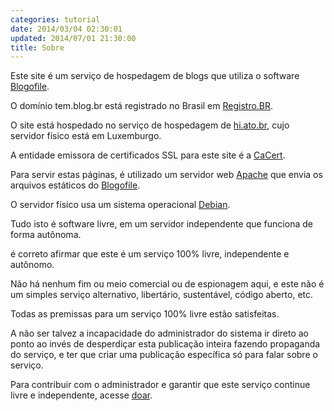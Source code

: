 ```yaml
---
categories: tutorial
date: 2014/03/04 02:30:01
updated: 2014/07/01 21:30:00
title: Sobre
---
```

Este site &eacute; um servi&ccedil;o de hospedagem de blogs que utiliza o software [Blogofile](http://www.blogofile.com).

O dom&iacute;nio tem.blog.br est&aacute; registrado no Brasil em [Registro.BR](http://registro.br).

O site est&aacute; hospedado no servi&ccedil;o de hospedagem de [hi.ato.br](http://hi.ato.br), cujo servidor f&iacute;sico est&aacute; em Luxemburgo.

A entidade emissora de certificados SSL para este site &eacute; a [CaCert](https://cacert.org).

Para servir estas p&aacute;ginas, &eacute; utilizado um servidor web [Apache](https://httpd.apache.org/) que envia os arquivos est&aacute;ticos do [Blogofile](http://www.blogofile.com).

O servidor f&iacute;sico usa um sistema operacional [Debian](http://www.debian.org).

Tudo isto &eacute; software livre, em um servidor independente que funciona de forma aut&ocirc;noma.

&eacute; correto afirmar que este &eacute; um servi&ccedil;o 100% livre, independente e aut&ocirc;nomo.

N&atilde;o h&aacute; nenhum fim ou meio comercial ou de espionagem aqui, e este n&atilde;o &eacute; um simples servi&ccedil;o alternativo, libert&aacute;rio, sustent&aacute;vel, c&oacute;digo aberto, etc.

Todas as premissas para um servi&ccedil;o 100% livre est&atilde;o satisfeitas.

A n&atilde;o ser talvez a incapacidade do administrador do sistema ir direto ao ponto ao inv&eacute;s de desperdi&ccedil;ar esta publica&ccedil;&atilde;o inteira fazendo propaganda do servi&ccedil;o, e ter que criar uma publica&ccedil;&atilde;o espec&iacute;fica s&oacute; para falar sobre o servi&ccedil;o.

Para contribuir com o administrador e garantir que este servi&ccedil;o continue livre e independente, acesse [doar](../doar).
